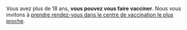 <div class="conseil">

Vous avez plus de 18 ans, **vous pouvez vous faire vacciner**. Nous vous invitons à <a href="https://www.sante.fr/cf/centres-vaccination-covid.html">prendre rendez-vous dans le centre de vaccination le plus proche</a>.

</div>
